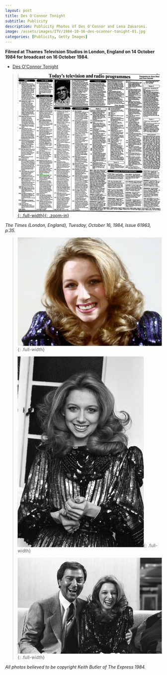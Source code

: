 ```yaml
---
layout: post
title: Des O'Connor Tonight
subtitle: Publicity
description: Publicity Photos of Des O'Connor and Lena Zavaroni.
image: /assets/images/ITV/1984-10-16-des-oconnor-tonight-01.jpg
categories: [Publicity, Getty Images]
---
```


**Filmed at Thames Television Studios in London, England on 14 October 1984 for broadcast on 16 October 1984.**
* [Des O'Connor Tonight](/thames%20television/1984/10/16/des-oconnor-tonight.html)

> [![](/assets/images/newspapers/0FFO-1984-OCT16-035.png){: .full-width}{: .zoom-in}](/assets/images/newspapers/0FFO-1984-OCT16-035.png)

<cite>The Times (London, England), Tuesday, October 16, 1984, Issue 61963, p.35.</cite>

> ![](/assets/images/ITV/1984-10-16-des-oconnor-tonight-01.jpg){: .full-width}
>
> ![](/assets/images/ITV/1984-10-16-des-oconnor-tonight-02.jpg){: .full-width}
>
> ![](/assets/images/ITV/1984-10-16-des-oconnor-tonight-03.jpg){: .full-width}

<cite>All photos believed to be copyright Keith Butler of The Express 1984.</cite>
